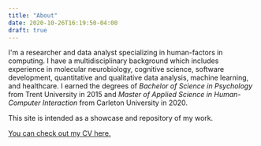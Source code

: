 ```yaml
---
title: "About"
date: 2020-10-26T16:19:50-04:00
draft: true
---
```



I'm a researcher and data analyst specializing in human-factors in computing.
I have a multidisciplinary background which includes experience in molecular
neurobiology, cognitive science, software development, quantitative and
qualitative data analysis, machine learning, and healthcare. I earned the
degrees of *Bachelor of Science in Psychology* from Trent University in 2015 and
*Master of Applied Science in Human-Computer Interaction* from Carleton
University in 2020.

This site is intended as a showcase and repository of my work.

[You can check out my CV here.](/docs/cv.pdf)
